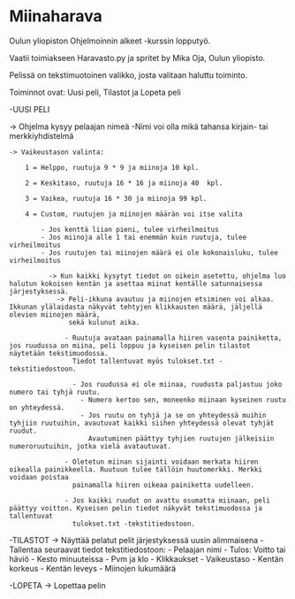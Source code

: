 # Miinaharava

Oulun yliopiston Ohjelmoinnin alkeet -kurssin lopputyö.

Vaatii toimiakseen Haravasto.py ja spritet by Mika Oja, Oulun yliopisto.

Pelissä on tekstimuotoinen valikko, josta valitaan haluttu toiminto.

Toiminnot ovat: Uusi peli, Tilastot ja Lopeta peli

-UUSI PELI
  
  -> Ohjelma kysyy pelaajan nimeä
      -Nimi voi olla mikä tahansa kirjain- tai merkkiyhdistelmä
      
    -> Vaikeustason valinta:

        1 = Helppo, ruutuja 9 * 9 ja miinoja 10 kpl.
        
        2 = Keskitaso, ruutuja 16 * 16 ja miinoja 40  kpl.
        
        3 = Vaikea, ruutuja 16 * 30 ja miinoja 99 kpl.
        
        4 = Custom, ruutujen ja miinojen määrän voi itse valita
        
            - Jos kenttä liian pieni, tulee virheilmoitus
            - Jos miinoja alle 1 tai enemmän kuin ruutuja, tulee virheilmoitus
            - Jos ruutujen tai miinojen määrä ei ole kokonaisluku, tulee virheilmoitus

              -> Kun kaikki kysytyt tiedot on oikein asetettu, ohjelma luo halutun kokoisen kentän ja asettaa miinat kentälle satunnaisessa järjestyksessä.
                -> Peli-ikkuna avautuu ja miinojen etsiminen voi alkaa. Ikkunan ylälaidasta näkyvät tehtyjen klikkausten määrä, jäljellä olevien miinojen määrä, 
                   sekä kulunut aika.

                  - Ruutuja avataan painamalla hiiren vasenta painiketta, jos ruudussa on miina, peli loppuu ja kyseisen pelin tilastot näytetään tekstimuodossa.
                    Tiedot tallentuvat myös tulokset.txt -tekstitiedostoon.

                    - Jos ruudussa ei ole miinaa, ruudusta paljastuu joko numero tai tyhjä ruutu. 
                      - Numero kertoo sen, moneenko miinaan kyseinen ruutu on yhteydessä.
                      - Jos ruutu on tyhjä ja se on yhteydessä muihin tyhjiin ruutuihin, avautuvat kaikki siihen yhteydessä olevat tyhjät ruudut.
                        Avautuminen päättyy tyhjien ruutujen jälkeisiin numeroruutuihin, jotka vielä avatautuvat.

                  - Oletetun miinan sijainti voidaan merkata hiiren oikealla painikkeella. Ruutuun tulee tällöin huutomerkki. Merkki voidaan poistaa
                    painamalla hiiren oikeaa painiketta uudelleen.

                  - Jos kaikki ruudut on avattu osumatta miinaan, peli päättyy voitton. Kyseisen pelin tiedot näkyvät tekstimuodossa ja tallentuvat
                    tulokset.txt -tekstitiedostoon.
        
-TILASTOT
  -> Näyttää pelatut pelit järjestyksessä uusin alimmaisena
    - Tallentaa seuraavat tiedot tekstitiedostoon:
      - Pelaajan nimi
      - Tulos: Voitto tai häviö
      - Kesto minuuteissa
      - Pvm ja klo
      - Klikkaukset
      - Vaikeustaso
      - Kentän korkeus
      - Kentän leveys
      - Miinojen lukumäärä
      
-LOPETA
  -> Lopettaa pelin


